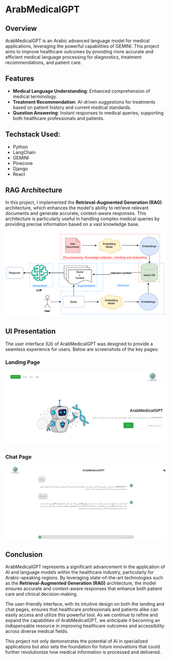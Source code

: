 # ArabMedicalGPT

## Overview
ArabMedicalGPT is an Arabic advanced language model for medical applications, leveraging the powerful capabilities of GEMINI. This project aims to improve healthcare outcomes by providing more accurate and efficient medical language processing for diagnostics, treatment recommendations, and patient care.

## Features
- **Medical Language Understanding**: Enhanced comprehension of medical terminology.
- **Treatment Recommendation**: AI-driven suggestions for treatments based on patient history and current medical standards.
- **Question Answering**: Instant responses to medical queries, supporting both healthcare professionals and patients.

## Techstack Used:
- Python
- LangChain
- GEMINI
- Pinecone
- Django
- React

## RAG Architecture
In this project, I implemented the **Retrieval-Augmented Generation (RAG)** architecture, which enhances the model's ability to retrieve relevant documents and generate accurate, context-aware responses. This architecture is particularly useful in handling complex medical queries by providing precise information based on a vast knowledge base.

![RAG Architecture](Rag.png)

## UI Presentation
The user interface (UI) of ArabMedicalGPT was designed to provide a seamless experience for users. Below are screenshots of the key pages:

### Landing Page
![Landing Page](UI_landing_page.png)

### Chat Page
![Chat Page](UI_chat_page.png)

## Conclusion
ArabMedicalGPT represents a significant advancement in the application of AI and language models within the healthcare industry, particularly for Arabic-speaking regions. By leveraging state-of-the-art technologies such as the **Retrieval-Augmented Generation (RAG)** architecture, the model ensures accurate and context-aware responses that enhance both patient care and clinical decision-making.

The user-friendly interface, with its intuitive design on both the landing and chat pages, ensures that healthcare professionals and patients alike can easily access and utilize this powerful tool. As we continue to refine and expand the capabilities of ArabMedicalGPT, we anticipate it becoming an indispensable resource in improving healthcare outcomes and accessibility across diverse medical fields.

This project not only demonstrates the potential of AI in specialized applications but also sets the foundation for future innovations that could further revolutionize how medical information is processed and delivered.

